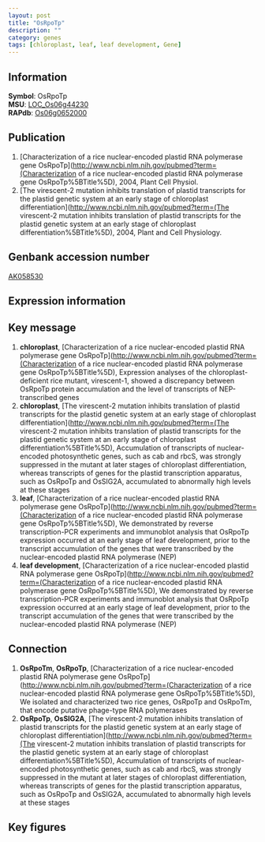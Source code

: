 ```yaml
---
layout: post
title: "OsRpoTp"
description: ""
category: genes
tags: [chloroplast, leaf, leaf development, Gene]
---
```


## Information
__Symbol__: OsRpoTp  
__MSU__: [LOC_Os06g44230](http://rice.plantbiology.msu.edu/cgi-bin/ORF_infopage.cgi?orf=LOC_Os06g44230)  
__RAPdb__: [Os06g0652000](http://rapdb.dna.affrc.go.jp/viewer/gbrowse_details/irgsp1?name=Os06g0652000)  

## Publication
1. [Characterization of a rice nuclear-encoded plastid RNA polymerase gene OsRpoTp](http://www.ncbi.nlm.nih.gov/pubmed?term=(Characterization of a rice nuclear-encoded plastid RNA polymerase gene OsRpoTp%5BTitle%5D), 2004, Plant Cell Physiol.
2. [The virescent-2 mutation inhibits translation of plastid transcripts for the plastid genetic system at an early stage of chloroplast differentiation](http://www.ncbi.nlm.nih.gov/pubmed?term=(The virescent-2 mutation inhibits translation of plastid transcripts for the plastid genetic system at an early stage of chloroplast differentiation%5BTitle%5D), 2004, Plant and Cell Physiology.

## Genbank accession number
[AK058530](http://www.ncbi.nlm.nih.gov/nuccore/AK058530)

## Expression information

## Key message
1. __chloroplast__, [Characterization of a rice nuclear-encoded plastid RNA polymerase gene OsRpoTp](http://www.ncbi.nlm.nih.gov/pubmed?term=(Characterization of a rice nuclear-encoded plastid RNA polymerase gene OsRpoTp%5BTitle%5D),  Expression analyses of the chloroplast-deficient rice mutant, virescent-1, showed a discrepancy between OsRpoTp protein accumulation and the level of transcripts of NEP-transcribed genes
2. __chloroplast__, [The virescent-2 mutation inhibits translation of plastid transcripts for the plastid genetic system at an early stage of chloroplast differentiation](http://www.ncbi.nlm.nih.gov/pubmed?term=(The virescent-2 mutation inhibits translation of plastid transcripts for the plastid genetic system at an early stage of chloroplast differentiation%5BTitle%5D),  Accumulation of transcripts of nuclear-encoded photosynthetic genes, such as cab and rbcS, was strongly suppressed in the mutant at later stages of chloroplast differentiation, whereas transcripts of genes for the plastid transcription apparatus, such as OsRpoTp and OsSIG2A, accumulated to abnormally high levels at these stages
3. __leaf__, [Characterization of a rice nuclear-encoded plastid RNA polymerase gene OsRpoTp](http://www.ncbi.nlm.nih.gov/pubmed?term=(Characterization of a rice nuclear-encoded plastid RNA polymerase gene OsRpoTp%5BTitle%5D),  We demonstrated by reverse transcription-PCR experiments and immunoblot analysis that OsRpoTp expression occurred at an early stage of leaf development, prior to the transcript accumulation of the genes that were transcribed by the nuclear-encoded plastid RNA polymerase (NEP)
4. __leaf development__, [Characterization of a rice nuclear-encoded plastid RNA polymerase gene OsRpoTp](http://www.ncbi.nlm.nih.gov/pubmed?term=(Characterization of a rice nuclear-encoded plastid RNA polymerase gene OsRpoTp%5BTitle%5D),  We demonstrated by reverse transcription-PCR experiments and immunoblot analysis that OsRpoTp expression occurred at an early stage of leaf development, prior to the transcript accumulation of the genes that were transcribed by the nuclear-encoded plastid RNA polymerase (NEP)

## Connection
1. __OsRpoTm__, __OsRpoTp__, [Characterization of a rice nuclear-encoded plastid RNA polymerase gene OsRpoTp](http://www.ncbi.nlm.nih.gov/pubmed?term=(Characterization of a rice nuclear-encoded plastid RNA polymerase gene OsRpoTp%5BTitle%5D), We isolated and characterized two rice genes, OsRpoTp and OsRpoTm, that encode putative phage-type RNA polymerases
2. __OsRpoTp__, __OsSIG2A__, [The virescent-2 mutation inhibits translation of plastid transcripts for the plastid genetic system at an early stage of chloroplast differentiation](http://www.ncbi.nlm.nih.gov/pubmed?term=(The virescent-2 mutation inhibits translation of plastid transcripts for the plastid genetic system at an early stage of chloroplast differentiation%5BTitle%5D),  Accumulation of transcripts of nuclear-encoded photosynthetic genes, such as cab and rbcS, was strongly suppressed in the mutant at later stages of chloroplast differentiation, whereas transcripts of genes for the plastid transcription apparatus, such as OsRpoTp and OsSIG2A, accumulated to abnormally high levels at these stages

## Key figures


